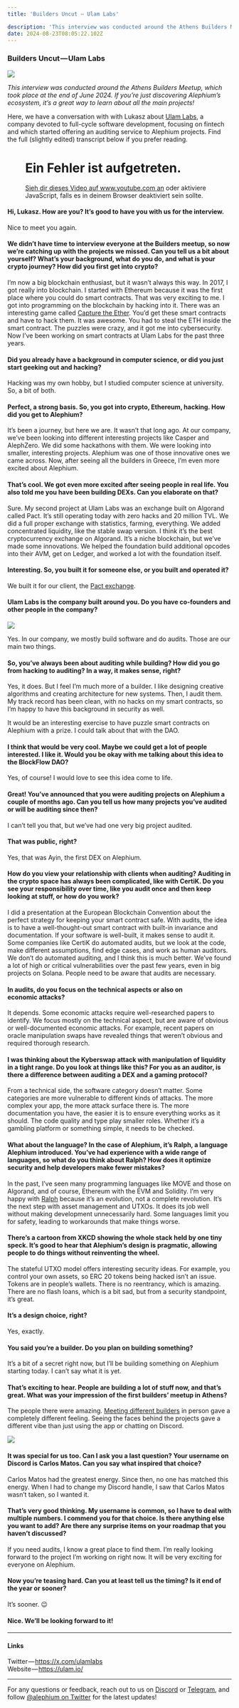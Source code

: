 ```yaml
---
title: 'Builders Uncut — Ulam Labs'

description: 'This interview was conducted around the Athens Builders Meetup, which took place at the end of June 2024. If you’re just discovering…'
date: 2024-08-23T08:05:22.102Z
---
```


### Builders Uncut — Ulam Labs

![](https://cdn-images-1.medium.com/max/800/1*_cKXl5FviCa3y_rj4s6aOQ.png)

_This interview was conducted around the Athens Builders Meetup, which took place at the end of June 2024. If you’re just discovering Alephium’s ecosystem, it’s a great way to learn about all the main projects!_

Here, we have a conversation with with Lukasz about <a href="https://ulam.io/" class="markup--anchor markup--p-anchor" data-href="https://ulam.io/" rel="noopener" target="_blank">Ulam Labs</a>, a company devoted to full-cycle software development, focusing on fintech and which started offering an auditing service to Alephium projects. Find the full (slightly edited) transcript below if you prefer reading.

<figure id="af9a" class="graf graf--figure graf--iframe graf-after--p">

<h1 id="ein-fehler-ist-aufgetreten." class="message">Ein Fehler ist aufgetreten.</h1>
<a href="https://www.youtube.com/watch?v=F2iH-M23CHE" target="_blank">Sieh dir dieses Video auf www.youtube.com an</a> oder aktiviere JavaScript, falls es in deinem Browser deaktiviert sein sollte.
</figure>

#### Hi, Lukasz. How are you? It’s good to have you with us for the interview.

Nice to meet you again.

#### We didn’t have time to interview everyone at the Builders meetup, so now we’re catching up with the projects we missed. Can you tell us a bit about yourself? What’s your background, what do you do, and what is your crypto journey? How did you first get into crypto?

I’m now a big blockchain enthusiast, but it wasn’t always this way. In 2017, I got really into blockchain. I started with Ethereum because it was the first place where you could do smart contracts. That was very exciting to me. I got into programming on the blockchain by hacking into it. There was an interesting game called <a href="https://capturetheether.com/" class="markup--anchor markup--p-anchor" data-href="https://capturetheether.com/" rel="noopener" target="_blank">Capture the Ether</a>. You’d get these smart contracts and have to hack them. It was awesome. You had to steal the ETH inside the smart contract. The puzzles were crazy, and it got me into cybersecurity. Now I’ve been working on smart contracts at Ulam Labs for the past three years.

#### Did you already have a background in computer science, or did you just start geeking out and hacking?

Hacking was my own hobby, but I studied computer science at university. So, a bit of both.

#### Perfect, a strong basis. So, you got into crypto, Ethereum, hacking. How did you get to Alephium?

It’s been a journey, but here we are. It wasn’t that long ago. At our company, we’ve been looking into different interesting projects like Casper and AlephZero. We did some hackathons with them. We were looking into smaller, interesting projects. Alephium was one of those innovative ones we came across. Now, after seeing all the builders in Greece, I’m even more excited about Alephium.

#### That’s cool. We got even more excited after seeing people in real life. You also told me you have been building DEXs. Can you elaborate on that?

Sure. My second project at Ulam Labs was an exchange built on Algorand called Pact. It’s still operating today with zero hacks and 20 million TVL. We did a full proper exchange with statistics, farming, everything. We added concentrated liquidity, like the stable swap version. I think it’s the best cryptocurrency exchange on Algorand. It’s a niche blockchain, but we’ve made some innovations. We helped the foundation build additional opcodes into their AVM, get on Ledger, and worked a lot with the foundation itself.

#### Interesting. So, you built it for someone else, or you built and operated it?

We built it for our client, the <a href="https://www.pact.fi/" class="markup--anchor markup--p-anchor" data-href="https://www.pact.fi/" rel="noopener" target="_blank">Pact exchange</a>.

#### Ulam Labs is the company built around you. Do you have co-founders and other people in the company?

![](https://cdn-images-1.medium.com/max/800/1*ReEaH9cijiJBVUld4dScoA.png)

Yes. In our company, we mostly build software and do audits. Those are our main two things.

#### So, you’ve always been about auditing while building? How did you go from hacking to auditing? In a way, it makes sense, right?

Yes, it does. But I feel I’m much more of a builder. I like designing creative algorithms and creating architecture for new systems. Then, I audit them. My track record has been clean, with no hacks on my smart contracts, so I’m happy to have this background in security as well.

It would be an interesting exercise to have puzzle smart contracts on Alephium with a prize. I could talk about that with the DAO.

#### I think that would be very cool. Maybe we could get a lot of people interested. I like it. Would you be okay with me talking about this idea to the BlockFlow DAO?

Yes, of course! I would love to see this idea come to life.

#### Great! You’ve announced that you were auditing projects on Alephium a couple of months ago. Can you tell us how many projects you’ve audited or will be auditing since then?

I can’t tell you that, but we’ve had one very big project audited.

#### That was public, right?

Yes, that was Ayin, the first DEX on Alephium.

#### How do you view your relationship with clients when auditing? Auditing in the crypto space has always been complicated, like with CertiK. Do you see your responsibility over time, like you audit once and then keep looking at stuff, or how do you work?

I did a presentation at the European Blockchain Convention about the perfect strategy for keeping your smart contract safe. With audits, the idea is to have a well-thought-out smart contract with built-in invariance and documentation. If your software is well-built, it makes sense to audit it. Some companies like CertiK do automated audits, but we look at the code, make different assumptions, find edge cases, and work as human auditors. We don’t do automated auditing, and I think this is much better. We’ve found a lot of high or critical vulnerabilities over the past few years, even in big projects on Solana. People need to be aware that audits are necessary.

#### In audits, do you focus on the technical aspects or also on economic attacks?

It depends. Some economic attacks require well-researched papers to identify. We focus mostly on the technical aspect, but are aware of obvious or well-documented economic attacks. For example, recent papers on oracle manipulation swaps have revealed things that weren’t obvious and required thorough research.

#### I was thinking about the Kyberswap attack with manipulation of liquidity in a tight range. Do you look at things like this? For you as an auditor, is there a difference between auditing a DEX and a gaming protocol?

From a technical side, the software category doesn’t matter. Some categories are more vulnerable to different kinds of attacks. The more complex your app, the more attack surface there is. The more documentation you have, the easier it is to ensure everything works as it should. The code quality and type play smaller roles. Whether it’s a gambling platform or something simple, it needs to be checked.

#### What about the language? In the case of Alephium, it’s Ralph, a language Alephium introduced. You’ve had experience with a wide range of languages, so what do you think about Ralph? How does it optimize security and help developers make fewer mistakes?

In the past, I’ve seen many programming languages like MOVE and those on Algorand, and of course, Ethereum with the EVM and Solidity. I’m very happy with <a href="https://docs.alephium.org/ralph/" class="markup--anchor markup--p-anchor" data-href="https://docs.alephium.org/ralph/" rel="noopener" target="_blank">Ralph</a> because it’s an evolution, not a complete revolution. It’s the next step with asset management and UTXOs. It does its job well without making development unnecessarily hard. Some languages limit you for safety, leading to workarounds that make things worse.

#### There’s a cartoon from XKCD showing the whole stack held by one tiny speck. It’s good to hear that Alephium’s design is pragmatic, allowing people to do things without reinventing the wheel.

The stateful UTXO model offers interesting security ideas. For example, you control your own assets, so ERC 20 tokens being hacked isn’t an issue. Tokens are in people’s wallets. There is no reentrancy, which is amazing. There are no flash loans, which is a bit sad, but from a security standpoint, it’s great.

#### It’s a design choice, right?

Yes, exactly.

#### You said you’re a builder. Do you plan on building something?

It’s a bit of a secret right now, but I’ll be building something on Alephium starting today. I can’t say what it is yet.

#### That’s exciting to hear. People are building a lot of stuff now, and that’s great. What was your impression of the first builders’ meetup in Athens?

The people there were amazing. <a href="https://medium.com/@alephium/all-the-athens-meetup-presentations-f419195640ce" class="markup--anchor markup--p-anchor" data-href="https://medium.com/@alephium/all-the-athens-meetup-presentations-f419195640ce" target="_blank">Meeting different builders</a> in person gave a completely different feeling. Seeing the faces behind the projects gave a different vibe than just using the app or chatting on Discord.

![](https://cdn-images-1.medium.com/max/800/0*fv-Ci96YDSQxUXh8)

#### It was special for us too. Can I ask you a last question? Your username on Discord is Carlos Matos. Can you say what inspired that choice?

Carlos Matos had the greatest energy. Since then, no one has matched this energy. When I had to change my Discord handle, I saw that Carlos Matos wasn’t taken, so I wanted it.

#### That’s very good thinking. My username is common, so I have to deal with multiple numbers. I commend you for that choice. Is there anything else you want to add? Are there any surprise items on your roadmap that you haven’t discussed?

If you need audits, I know a great place to find them. I’m really looking forward to the project I’m working on right now. It will be very exciting for everyone on Alephium.

#### Now you’re teasing hard. Can you at least tell us the timing? Is it end of the year or sooner?

It’s sooner. 😉

#### Nice. We’ll be looking forward to it!

---

#### Links

Twitter — <a href="https://x.com/ulamlabs" class="markup--anchor markup--p-anchor" data-href="https://x.com/ulamlabs" rel="nofollow noopener noopener" target="_blank">https://x.com/ulamlabs</a>  
Website — <a href="https://ulam.io/" class="markup--anchor markup--p-anchor" data-href="https://ulam.io/" rel="nofollow noopener noopener" target="_blank">https://ulam.io/</a>

---

For any questions or feedback, reach out to us on <a href="http://alephium.org/discord" class="markup--anchor markup--p-anchor" data-href="http://alephium.org/discord" rel="noopener ugc nofollow noopener noopener" target="_blank">Discord</a> or <a href="https://t.me/alephiumgroup" class="markup--anchor markup--p-anchor" data-href="https://t.me/alephiumgroup" rel="noopener ugc nofollow noopener noopener" target="_blank">Telegram</a>, and follow <a href="https://x.com/alephium" class="markup--anchor markup--p-anchor" data-href="https://x.com/alephium" rel="noopener ugc nofollow noopener noopener" target="_blank">@alephium on Twitter</a> for the latest updates!
